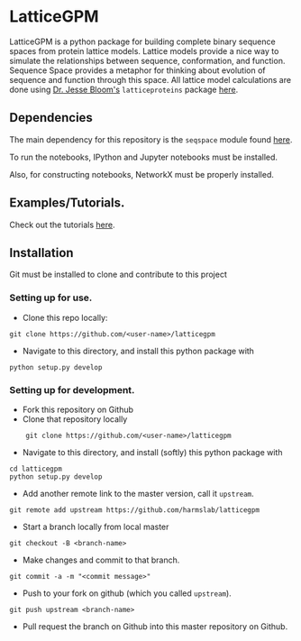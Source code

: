 # LatticeGPM

LatticeGPM is a python package for building complete binary sequence spaces from protein lattice models. Lattice models provide a nice way to simulate the relationships between sequence, conformation, and function. Sequence Space provides a metaphor for thinking about evolution of sequence and function through this space. All lattice model calculations are done using [Dr. Jesse Bloom's](https://github.com/jbloom) `latticeproteins` package [here](https://github.com/jbloom/latticeproteins).


## Dependencies

The main dependency for this repository is the `seqspace` module found [here](https://github.com/harmslab/seqspace).

To run the notebooks, IPython and Jupyter notebooks must be installed.

Also, for constructing notebooks, NetworkX must be properly installed.

## Examples/Tutorials.

Check out the tutorials [here](https://github.com/harmslab/seqspace/blob/master/examples/Introduction%20to%20Genotype-Phenotype%20Map%20Module.ipynb).

## Installation

Git must be installed to clone and contribute to this project

### Setting up for use.

- Clone this repo locally:
```
git clone https://github.com/<user-name>/latticegpm
```
- Navigate to this directory, and install this python package with 
```
python setup.py develop
```

### Setting up for development.

- Fork this repository on Github
- Clone that repository locally
```
    git clone https://github.com/<user-name>/latticegpm
```
- Navigate to this directory, and install (softly) this python package with 
```
cd latticegpm
python setup.py develop
```
- Add another remote link to the master version, call it `upstream`.
```
git remote add upstream https://github.com/harmslab/latticegpm
```
- Start a branch locally from local master
```
git checkout -B <branch-name>
```
- Make changes and commit to that branch.
```
git commit -a -m "<commit message>"
```
- Push to your fork on github (which you called `upstream`).
```
git push upstream <branch-name>
```
- Pull request the branch on Github into this master repository on Github.


